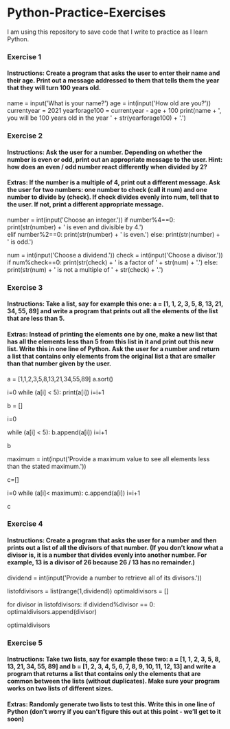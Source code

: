 # Python-Practice-Exercises
I am using this repository to save code that I write to practice as I learn Python.

### Exercise 1
#### Instructions: Create a program that asks the user to enter their name and their age. Print out a message addressed to them that tells them the year that they will turn 100 years old.

name = input('What is your name?')
age = int(input('How old are you?'))
currentyear = 2021
yearforage100 = currentyear - age + 100
print(name + ', you will be 100 years old in the year ' + str(yearforage100) + '.')



### Exercise 2
#### Instructions: Ask the user for a number. Depending on whether the number is even or odd, print out an appropriate message to the user. Hint: how does an even / odd number react differently when divided by 2?
#### Extras: If the number is a multiple of 4, print out a different message. Ask the user for two numbers: one number to check (call it num) and one number to divide by (check). If check divides evenly into num, tell that to the user. If not, print a different appropriate message.

number = int(input('Choose an integer.'))
if number%4==0:
    print(str(number) + ' is even and divisible by 4.')    
elif number%2==0:
    print(str(number) + ' is even.') 
else:
    print(str(number) + ' is odd.')
    
num = int(input('Choose a dividend.'))
check = int(input('Choose a divisor.'))
if num%check==0:
    print(str(check) + ' is a factor of ' + str(num) + '.')
else:
    print(str(num) + ' is not a multiple of ' + str(check) + '.')    
    
    

### Exercise 3
#### Instructions: Take a list, say for example this one: a = [1, 1, 2, 3, 5, 8, 13, 21, 34, 55, 89] and write a program that prints out all the elements of the list that are less than 5.
#### Extras: Instead of printing the elements one by one, make a new list that has all the elements less than 5 from this list in it and print out this new list. Write this in one line of Python. Ask the user for a number and return a list that contains only elements from the original list a that are smaller than that number given by the user.

a = [1,1,2,3,5,8,13,21,34,55,89]
a.sort()

i=0
while (a[i] < 5):
        print(a[i])
        i=i+1
    
    
b = []

i=0

while (a[i] < 5):
        b.append(a[i])
        i=i+1
        
b


maximum = int(input('Provide a maximum value to see all elements less than the stated maximum.'))

c=[]

i=0
while (a[i]< maximum):
    c.append(a[i])
    i=i+1
    
c



### Exercise 4
#### Instructions: Create a program that asks the user for a number and then prints out a list of all the divisors of that number. (If you don’t know what a divisor is, it is a number that divides evenly into another number. For example, 13 is a divisor of 26 because 26 / 13 has no remainder.)

dividend = int(input('Provide a number to retrieve all of its divisors.'))

listofdivisors = list(range(1,dividend))
optimaldivisors = []

for divisor in listofdivisors:
    if dividend%divisor == 0:
        optimaldivisors.append(divisor)   
    
optimaldivisors



### Exercise 5
#### Instructions: Take two lists, say for example these two: a = [1, 1, 2, 3, 5, 8, 13, 21, 34, 55, 89] and b = [1, 2, 3, 4, 5, 6, 7, 8, 9, 10, 11, 12, 13] and write a program that returns a list that contains only the elements that are common between the lists (without duplicates). Make sure your program works on two lists of different sizes.
#### Extras: Randomly generate two lists to test this. Write this in one line of Python (don’t worry if you can’t figure this out at this point - we’ll get to it soon)

